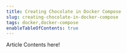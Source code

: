 ```yaml
---
title: Creating Chocolate in Docker Compose
slug: creating-chocolate-in-docker-compose
tags: docker,docker-compose
enableTableOfContents: true
---
```


Article Contents here!